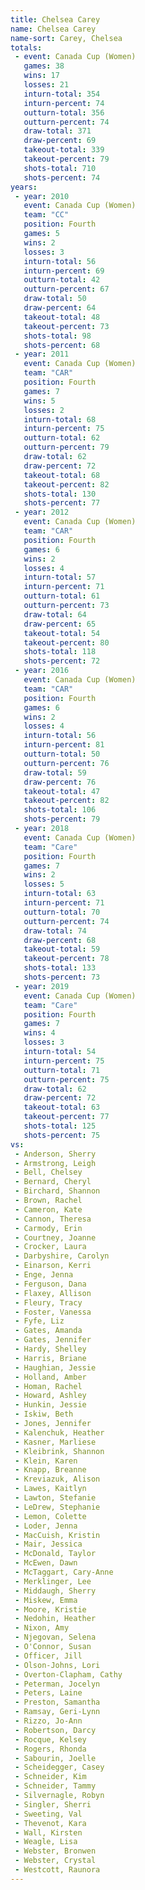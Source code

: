 ```yaml
---
title: Chelsea Carey
name: Chelsea Carey
name-sort: Carey, Chelsea
totals:
 - event: Canada Cup (Women)
   games: 38
   wins: 17
   losses: 21
   inturn-total: 354
   inturn-percent: 74
   outturn-total: 356
   outturn-percent: 74
   draw-total: 371
   draw-percent: 69
   takeout-total: 339
   takeout-percent: 79
   shots-total: 710
   shots-percent: 74
years:
 - year: 2010
   event: Canada Cup (Women)
   team: "CC"
   position: Fourth
   games: 5
   wins: 2
   losses: 3
   inturn-total: 56
   inturn-percent: 69
   outturn-total: 42
   outturn-percent: 67
   draw-total: 50
   draw-percent: 64
   takeout-total: 48
   takeout-percent: 73
   shots-total: 98
   shots-percent: 68
 - year: 2011
   event: Canada Cup (Women)
   team: "CAR"
   position: Fourth
   games: 7
   wins: 5
   losses: 2
   inturn-total: 68
   inturn-percent: 75
   outturn-total: 62
   outturn-percent: 79
   draw-total: 62
   draw-percent: 72
   takeout-total: 68
   takeout-percent: 82
   shots-total: 130
   shots-percent: 77
 - year: 2012
   event: Canada Cup (Women)
   team: "CAR"
   position: Fourth
   games: 6
   wins: 2
   losses: 4
   inturn-total: 57
   inturn-percent: 71
   outturn-total: 61
   outturn-percent: 73
   draw-total: 64
   draw-percent: 65
   takeout-total: 54
   takeout-percent: 80
   shots-total: 118
   shots-percent: 72
 - year: 2016
   event: Canada Cup (Women)
   team: "CAR"
   position: Fourth
   games: 6
   wins: 2
   losses: 4
   inturn-total: 56
   inturn-percent: 81
   outturn-total: 50
   outturn-percent: 76
   draw-total: 59
   draw-percent: 76
   takeout-total: 47
   takeout-percent: 82
   shots-total: 106
   shots-percent: 79
 - year: 2018
   event: Canada Cup (Women)
   team: "Care"
   position: Fourth
   games: 7
   wins: 2
   losses: 5
   inturn-total: 63
   inturn-percent: 71
   outturn-total: 70
   outturn-percent: 74
   draw-total: 74
   draw-percent: 68
   takeout-total: 59
   takeout-percent: 78
   shots-total: 133
   shots-percent: 73
 - year: 2019
   event: Canada Cup (Women)
   team: "Care"
   position: Fourth
   games: 7
   wins: 4
   losses: 3
   inturn-total: 54
   inturn-percent: 75
   outturn-total: 71
   outturn-percent: 75
   draw-total: 62
   draw-percent: 72
   takeout-total: 63
   takeout-percent: 77
   shots-total: 125
   shots-percent: 75
vs:
 - Anderson, Sherry
 - Armstrong, Leigh
 - Bell, Chelsey
 - Bernard, Cheryl
 - Birchard, Shannon
 - Brown, Rachel
 - Cameron, Kate
 - Cannon, Theresa
 - Carmody, Erin
 - Courtney, Joanne
 - Crocker, Laura
 - Darbyshire, Carolyn
 - Einarson, Kerri
 - Enge, Jenna
 - Ferguson, Dana
 - Flaxey, Allison
 - Fleury, Tracy
 - Foster, Vanessa
 - Fyfe, Liz
 - Gates, Amanda
 - Gates, Jennifer
 - Hardy, Shelley
 - Harris, Briane
 - Haughian, Jessie
 - Holland, Amber
 - Homan, Rachel
 - Howard, Ashley
 - Hunkin, Jessie
 - Iskiw, Beth
 - Jones, Jennifer
 - Kalenchuk, Heather
 - Kasner, Marliese
 - Kleibrink, Shannon
 - Klein, Karen
 - Knapp, Breanne
 - Kreviazuk, Alison
 - Lawes, Kaitlyn
 - Lawton, Stefanie
 - LeDrew, Stephanie
 - Lemon, Colette
 - Loder, Jenna
 - MacCuish, Kristin
 - Mair, Jessica
 - McDonald, Taylor
 - McEwen, Dawn
 - McTaggart, Cary-Anne
 - Merklinger, Lee
 - Middaugh, Sherry
 - Miskew, Emma
 - Moore, Kristie
 - Nedohin, Heather
 - Nixon, Amy
 - Njegovan, Selena
 - O'Connor, Susan
 - Officer, Jill
 - Olson-Johns, Lori
 - Overton-Clapham, Cathy
 - Peterman, Jocelyn
 - Peters, Laine
 - Preston, Samantha
 - Ramsay, Geri-Lynn
 - Rizzo, Jo-Ann
 - Robertson, Darcy
 - Rocque, Kelsey
 - Rogers, Rhonda
 - Sabourin, Joelle
 - Scheidegger, Casey
 - Schneider, Kim
 - Schneider, Tammy
 - Silvernagle, Robyn
 - Singler, Sherri
 - Sweeting, Val
 - Thevenot, Kara
 - Wall, Kirsten
 - Weagle, Lisa
 - Webster, Bronwen
 - Webster, Crystal
 - Westcott, Raunora
---
```

